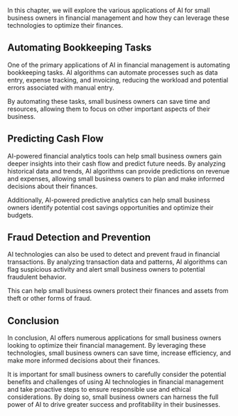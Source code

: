 
In this chapter, we will explore the various applications of AI for small business owners in financial management and how they can leverage these technologies to optimize their finances.

Automating Bookkeeping Tasks
----------------------------

One of the primary applications of AI in financial management is automating bookkeeping tasks. AI algorithms can automate processes such as data entry, expense tracking, and invoicing, reducing the workload and potential errors associated with manual entry.

By automating these tasks, small business owners can save time and resources, allowing them to focus on other important aspects of their business.

Predicting Cash Flow
--------------------

AI-powered financial analytics tools can help small business owners gain deeper insights into their cash flow and predict future needs. By analyzing historical data and trends, AI algorithms can provide predictions on revenue and expenses, allowing small business owners to plan and make informed decisions about their finances.

Additionally, AI-powered predictive analytics can help small business owners identify potential cost savings opportunities and optimize their budgets.

Fraud Detection and Prevention
------------------------------

AI technologies can also be used to detect and prevent fraud in financial transactions. By analyzing transaction data and patterns, AI algorithms can flag suspicious activity and alert small business owners to potential fraudulent behavior.

This can help small business owners protect their finances and assets from theft or other forms of fraud.

Conclusion
----------

In conclusion, AI offers numerous applications for small business owners looking to optimize their financial management. By leveraging these technologies, small business owners can save time, increase efficiency, and make more informed decisions about their finances.

It is important for small business owners to carefully consider the potential benefits and challenges of using AI technologies in financial management and take proactive steps to ensure responsible use and ethical considerations. By doing so, small business owners can harness the full power of AI to drive greater success and profitability in their businesses.
